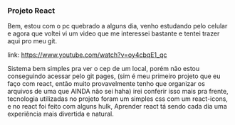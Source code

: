 ### Projeto React

Bem, estou com o pc quebrado a alguns dia, venho estudando pelo celular e agora que voltei vi um video que me interessei bastante e tentei trazer aqui pro meu git.

link: https://www.youtube.com/watch?v=oy4cbqE1_qc

Sistema bem simples pra ver o cep de um local, porém não estou conseguindo acessar pelo git pages, (sim é meu primeiro projeto que eu faço com react, então muito provavelmente tenho que organizar os arquivos de uma que AINDA não sei haha) irei conferir isso mais pra frente, tecnologia utilizadas no projeto foram um simples css com um react-icons, e no react foi feito com alguns hulk,  Aprender react tá sendo cada dia uma experiência mais divertida e natural.
